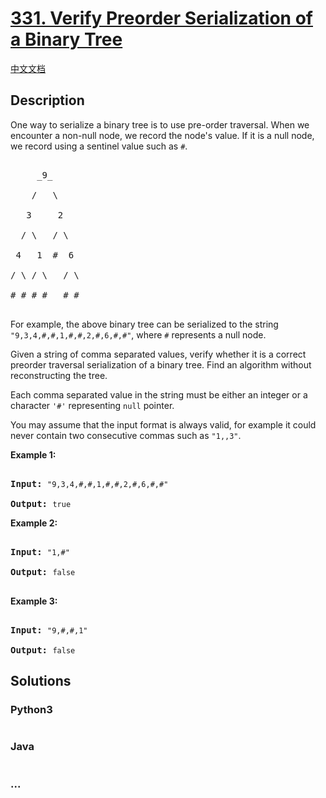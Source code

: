 # [331. Verify Preorder Serialization of a Binary Tree](https://leetcode.com/problems/verify-preorder-serialization-of-a-binary-tree)

[中文文档](/solution/0300-0399/0331.Verify%20Preorder%20Serialization%20of%20a%20Binary%20Tree/README.md)

## Description

<p>One way to serialize a binary tree is to use pre-order traversal. When we encounter a non-null node, we record the node&#39;s value. If it is a null node, we record using a sentinel value such as <code>#</code>.</p>

<pre>

     _9_

    /   \

   3     2

  / \   / \

 4   1  #  6

/ \ / \   / \

# # # #   # #

</pre>

<p>For example, the above binary tree can be serialized to the string <code>&quot;9,3,4,#,#,1,#,#,2,#,6,#,#&quot;</code>, where <code>#</code> represents a null node.</p>

<p>Given a string of comma separated values, verify whether it is a correct preorder traversal serialization of a binary tree. Find an algorithm without reconstructing the tree.</p>

<p>Each comma separated value in the string must be either an integer or a character <code>&#39;#&#39;</code> representing <code>null</code> pointer.</p>

<p>You may assume that the input format is always valid, for example it could never contain two consecutive commas such as <code>&quot;1,,3&quot;</code>.</p>

<p><b>Example 1:</b></p>

<pre>

<strong>Input: </strong><code>&quot;9,3,4,#,#,1,#,#,2,#,6,#,#&quot;</code>

<strong>Output: </strong><code>true</code></pre>

<p><b>Example 2:</b></p>

<pre>

<strong>Input: </strong><code>&quot;1,#&quot;</code>

<strong>Output: </strong><code>false</code>

</pre>

<p><b>Example 3:</b></p>

<pre>

<strong>Input: </strong><code>&quot;9,#,#,1&quot;</code>

<strong>Output: </strong><code>false</code></pre>

## Solutions

<!-- tabs:start -->

### **Python3**

```python

```

### **Java**

```java

```

### **...**

```

```

<!-- tabs:end -->
